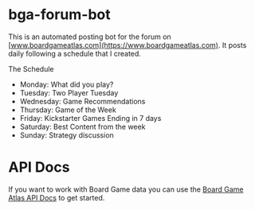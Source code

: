# bga-forum-bot
This is an automated posting bot for the forum on [www.boardgameatlas.com](https://www.boardgameatlas.com). It posts daily following a schedule that I created.

The Schedule

- Monday: What did you play?
- Tuesday: Two Player Tuesday
- Wednesday: Game Recommendations
- Thursday: Game of the Week
- Friday: Kickstarter Games Ending in 7 days
- Saturday: Best Content from the week
- Sunday: Strategy discussion

# API Docs
If you want to work with Board Game data you can use the [Board Game Atlas API Docs](https://www.boardgameatlas.com/api/docs) to get started.
